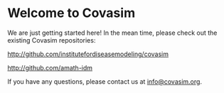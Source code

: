 # Welcome to Covasim

We are just getting started here! In the mean time, please check out the existing Covasim repositories:

http://github.com/institutefordiseasemodeling/covasim

http://github.com/amath-idm

If you have any questions, please contact us at info@covasim.org.
